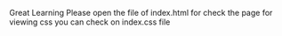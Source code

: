 
Great Learning 
Please open the file of index.html for check the page
for viewing css you can check on index.css file
